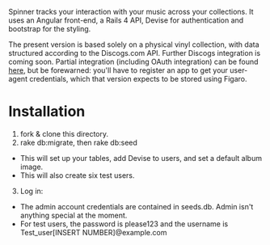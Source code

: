 Spinner tracks your interaction with your music across your collections. It uses an Angular front-end, a Rails 4 API, Devise for authentication and bootstrap for the styling. 

The present version is based solely on a physical vinyl collection, with data structured according to the Discogs.com API. Further Discogs integration is coming soon. Partial integration (including OAuth integration) can be found [here](https://github.com/authorbeard/spinner-rails-assessment), but be forewarned: you'll have to register an app to get your user-agent credentials, which that version expects to be stored using Figaro. 

# Installation

1. fork & clone this directory. 
2. rake db:migrate, then rake db:seed
  * This will set up your tables, add Devise to users, and set a default album image. 
  * This will also create six test users.
3. Log in: 
  * The admin account credentials are contained in seeds.db. Admin isn't anything special at the moment. 
  * For test users, the password is please123 and the username is Test_user[INSERT NUMBER]@example.com


